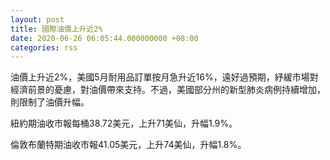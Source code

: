 ```yaml
---
layout: post
title: 國際油價上升近2%
date: 2020-06-26 06:05:44.000000000 +08:00
categories: rss
---
```


油價上升近2%，美國5月耐用品訂單按月急升近16%，遠好過預期，紓緩市場對經濟前景的憂慮，對油價帶來支持。不過，美國部分州的新型肺炎病例持續增加，則限制了油價升幅。

紐約期油收市報每桶38.72美元，上升71美仙，升幅1.9%。

倫敦布蘭特期油收市報41.05美元，上升74美仙，升幅1.8%。
